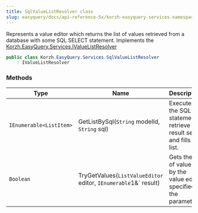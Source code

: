 ```yaml
---
title: SqlValueListResolver class
slug: easyquery/docs/api-reference-5x/korzh-easyquery-services-namespace/sqlvaluelistresolver-class
---
```



Represents a value editor which returns the list of values  retrieved from a database with some SQL SELECT statement.  Implements the [Korzh.EasyQuery.Services.IValueListResolver](/api-reference-5x/korzh-easyquery-services-namespace/ivaluelistresolver-interface)
```csharp
public class Korzh.EasyQuery.Services.SqlValueListResolver
    : IValueListResolver

```

### Methods

| Type | Name | Description | 
| --- | --- | --- | 
| `IEnumerable<ListItem>` | GetListBySql(`String` modelId, `String` sql) | Executes the SQL statement, retrieve the result set and fills the list. | 
| `Boolean` | TryGetValues(`ListValueEditor` editor, `IEnumerable`1&` result) | Gets the list of values by the value editor specified in the parameter. |